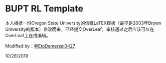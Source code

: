 # BUPT RL Template

本人根据一份Oregon State University的信纸LaTEX模板（最早是2003年Brown University的版本）修改而来，已经提交OverLeaf，审核通过之后应该可以在OverLeaf上在线编辑。

Modified by：[@EtoDemerzel0427](https://github.com/EtoDemerzel0427)

10/28/2019